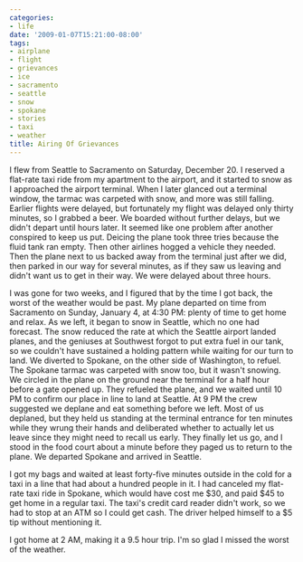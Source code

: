 ```yaml
---
categories:
- life
date: '2009-01-07T15:21:00-08:00'
tags:
- airplane
- flight
- grievances
- ice
- sacramento
- seattle
- snow
- spokane
- stories
- taxi
- weather
title: Airing Of Grievances
---
```


I flew from Seattle to Sacramento on Saturday, December 20. I reserved a flat-rate taxi ride from my apartment to the airport, and it started to snow as I approached the airport terminal. When I later glanced out a terminal window, the tarmac was carpeted with snow, and more was still falling. Earlier flights were delayed, but fortunately my flight was delayed only thirty minutes, so I grabbed a beer. We boarded without further delays, but we didn't depart until hours later. It seemed like one problem after another conspired to keep us put. Deicing the plane took three tries because the fluid tank ran empty. Then other airlines hogged a vehicle they needed. Then the plane next to us backed away from the terminal just after we did, then parked in our way for several minutes, as if they saw us leaving and didn't want us to get in their way. We were delayed about three hours.

I was gone for two weeks, and I figured that by the time I got back, the worst of the weather would be past. My plane departed on time from Sacramento on Sunday, January 4, at 4:30 PM: plenty of time to get home and relax. As we left, it began to snow in Seattle, which no one had forecast. The snow reduced the rate at which the Seattle airport landed planes, and the geniuses at Southwest forgot to put extra fuel in our tank, so we couldn't have sustained a holding pattern while waiting for our turn to land. We diverted to Spokane, on the other side of Washington, to refuel. The Spokane tarmac was carpeted with snow too, but it wasn't snowing. We circled in the plane on the ground near the terminal for a half hour before a gate opened up. They refueled the plane, and we waited until 10 PM to confirm our place in line to land at Seattle. At 9 PM the crew suggested we deplane and eat something before we left. Most of us deplaned, but they held us standing at the terminal entrance for ten minutes while they wrung their hands and deliberated whether to actually let us leave since they might need to recall us early. They finally let us go, and I stood in the food court about a minute before they paged us to return to the plane. We departed Spokane and arrived in Seattle.

I got my bags and waited at least forty-five minutes outside in the cold for a taxi in a line that had about a hundred people in it. I had canceled my flat-rate taxi ride in Spokane, which would have cost me $30, and paid $45 to get home in a regular taxi. The taxi's credit card reader didn't work, so we had to stop at an ATM so I could get cash. The driver helped himself to a $5 tip without mentioning it.

I got home at 2 AM, making it a 9.5 hour trip. I'm so glad I missed the worst of the weather.
